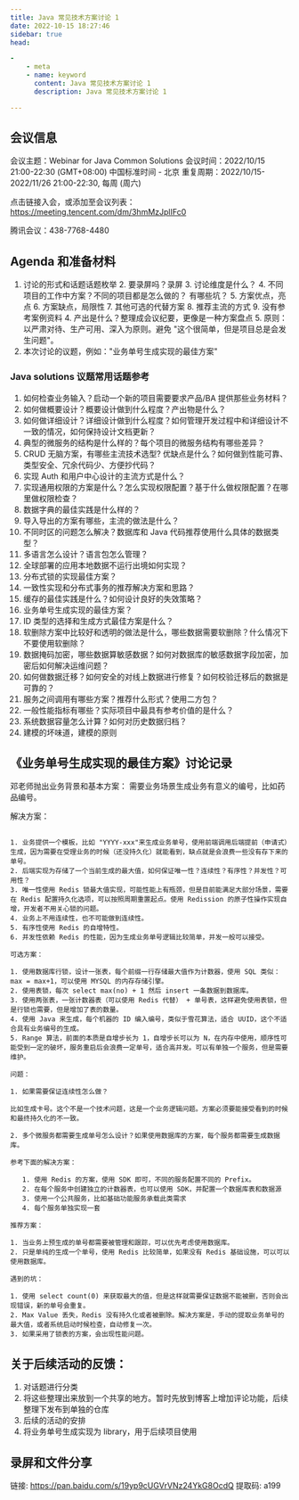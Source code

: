 ```yaml
---
title: Java 常见技术方案讨论 1
date: 2022-10-15 18:27:46
sidebar: true
head:

-
    - meta
    - name: keyword
      content: Java 常见技术方案讨论 1
      description: Java 常见技术方案讨论 1

---
```


## 会议信息

会议主题：Webinar for Java Common Solutions
会议时间：2022/10/15 21:00-22:30 (GMT+08:00) 中国标准时间 - 北京
重复周期：2022/10/15-2022/11/26 21:00-22:30, 每周 (周六)

点击链接入会，或添加至会议列表：
https://meeting.tencent.com/dm/3hmMzJplIFc0

腾讯会议：438-7768-4480

## Agenda 和准备材料

1. 讨论的形式和话题话题枚举
    2. 要录屏吗？录屏
    3. 讨论维度是什么？
        4. 不同项目的工作中方案？不同的项目都是怎么做的？ 有哪些坑？
        5. 方案优点，亮点
        6. 方案缺点，局限性
        7. 其他可选的代替方案
        8. 推荐主流的方式
        9. 没有参考案例资料
    4. 产出是什么？整理成会议纪要，更像是一种方案盘点
    5. 原则：以严肃对待、生产可用、深入为原则。避免 "这个很简单，但是项目总是会发生问题"。
2. 本次讨论的议题，例如："业务单号生成实现的最佳方案"

### Java solutions 议题常用话题参考

1. 如何检查业务输入？启动一个新的项目需要要求产品/BA 提供那些业务材料？
2. 如何做概要设计？概要设计做到什么程度？产出物是什么？
3. 如何做详细设计？详细设计做到什么程度？如何管理开发过程中和详细设计不一致的情况，如何保持设计文档更新？
4. 典型的微服务的结构是什么样的？每个项目的微服务结构有哪些差异？
5. CRUD 无脑方案，有哪些主流技术选型? 优缺点是什么？如何做到性能可靠、类型安全、冗余代码少、方便抄代码？
6. 实现 Auth 和用户中心设计的主流方式是什么？
7. 实现通用权限的方案是什么？怎么实现权限配置？基于什么做权限配置？在哪里做权限检查？
8. 数据字典的最佳实践是什么样的？
9. 导入导出的方案有哪些，主流的做法是什么？
10. 不同时区的问题怎么解决？数据库和 Java 代码推荐使用什么具体的数据类型？
11. 多语言怎么设计？语言包怎么管理？
12. 全球部署的应用本地数据不运行出境如何实现？
13. 分布式锁的实现最佳方案？
14. 一致性实现和分布式事务的推荐解决方案和思路？
15. 缓存的最佳实践是什么？如何设计良好的失效策略？
16. 业务单号生成实现的最佳方案？
17. ID 类型的选择和生成方式最佳方案是什么？
17. 软删除方案中比较好和透明的做法是什么，哪些数据需要软删除？什么情况下不要使用软删除？
18. 数据掩码加密，哪些数据算敏感数据？如何对数据库的敏感数据字段加密，加密后如何解决运维问题？
19. 如何做数据迁移？如何安全的对线上数据进行修复？如何校验迁移后的数据是可靠的？
20. 服务之间调用有哪些方案？推荐什么形式？使用二方包？
21. 一般性能指标有哪些？实际项目中最具有参考价值的是什么？
22. 系统数据容量怎么计算？如何对历史数据归档？
23. 建模的坏味道，建模的原则

## 《业务单号生成实现的最佳方案》讨论记录

邓老师抛出业务背景和基本方案： 需要业务场景生成业务有意义的编号，比如药品编号。

解决方案：

```text

1. 业务提供一个模板，比如 "YYYY-xxx"来生成业务单号，使用前端调用后端提前（申请式）生成，因为需要在受理业务的时候（还没持久化）就能看到，缺点就是会浪费一些没有存下来的单号。
2. 后端实现为存储了一个当前生成的最大值，如何保证唯一性？连续性？有序性？并发性？可用性？
3. 唯一性使用 Redis 锁最大值实现，可能性能上有瓶颈，但是目前能满足大部分场景，需要在 Redis 配置持久化选项，可以按照周期重置起点。使用 Redission 的原子性操作实现自增，开发者不用关心锁的问题。
4. 业务上不用连续性，也不可能做到连续性。
5. 有序性使用 Redis 的自增特性。
6. 并发性依赖 Redis 的性能，因为生成业务单号逻辑比较简单，并发一般可以接受。

可选方案：

1. 使用数据库行锁，设计一张表，每个前缀一行存储最大值作为计数器，使用 SQL 类似：max = max+1，可以使用 MYSQL 的内存存储引擎。
2. 使用表锁，每次 select max(no) + 1 然后 insert 一条数据到数据库。
3. 使用两张表，一张计数器表（可以使用 Redis 代替） + 单号表，这样避免使用表锁，但是行锁也需要，但是增加了表的数量。
4. 使用 Java 来生成，每个机器的 ID 编入编号，类似于雪花算法，适合 UUID，这个不适合具有业务编号的生成。
5. Range 算法，前面的本质是自增步长为 1，自增步长可以为 N，在内存中使用，顺序性可能受到一定的破坏，服务重启后会浪费一定单号，适合高并发。可以有单独一个服务，但是需要维护。

问题：

1. 如果需要保证连续性怎么做？

比如生成卡号。这个不是一个技术问题，这是一个业务逻辑问题。方案必须要能接受看到的时候和最终持久化的不一致。

2. 多个微服务都需要生成单号怎么设计？如果使用数据库的方案，每个服务都需要生成数据库。

参考下面的解决方案：

   1. 使用 Redis 的方案，使用 SDK 即可，不同的服务配置不同的 Prefix。
   2. 在每个服务中创建独立的计数器表，也可以使用 SDK，并配置一个数据库表和数据源
   3. 使用一个公共服务，比如基础功能服务承载此类需求
   4. 每个服务单独实现一套

推荐方案：

1. 当业务上预生成的单号都需要被管理和跟踪，可以优先考虑使用数据库。
2. 只是单纯的生成一个单号，使用 Redis 比较简单，如果没有 Redis 基础设施，可以可以使用数据库。

遇到的坑：

1. 使用 select count(0) 来获取最大的值，但是这样就需要保证数据不能被删，否则会出现错误，新的单号会重复。
2. Max Value 丢失，Redis 没有持久化或者被删除。解决方案是，手动的提取业务单号的最大值，或者系统启动时候检查，自动修复一次。
3. 如果采用了锁表的方案，会出现性能问题。

```

## 关于后续活动的反馈：

1. 对话题进行分类
2. 将这些整理出来放到一个共享的地方。暂时先放到博客上增加评论功能，后续整理下发布到单独的仓库
3. 后续的活动的安排
4. 将业务单号生成实现为 library，用于后续项目使用

## 录屏和文件分享

链接: https://pan.baidu.com/s/19yp9cUGVrVNz24YkG8OcdQ 提取码: a199 
